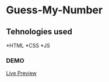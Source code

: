 # Guess-My-Number
## Tehnologies used
*HTML
*CSS
*JS
### DEMO
[Live Preview](https://sharp-wozniak-e7104d.netlify.app)

